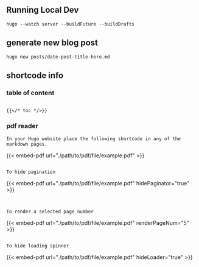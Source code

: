 ## Running Local Dev

```
hugo --watch server --buildFuture --buildDrafts
```

## generate new blog post

```
hugo new posts/date-post-title-here.md
````

## shortcode info


### table of content
```

{{</* toc */>}}
```

### pdf reader

```
In your Hugo website place the following shortcode in any of the markdown pages.
```
{{< embed-pdf url="./path/to/pdf/file/example.pdf" >}}

```

To hide pagination
```
{{< embed-pdf url="./path/to/pdf/file/example.pdf" hidePaginator="true" >}}
```


To render a selected page number
```
{{< embed-pdf url="./path/to/pdf/file/example.pdf" renderPageNum="5" >}}
```

To hide loading spinner
```
{{< embed-pdf url="./path/to/pdf/file/example.pdf" hideLoader="true" >}}
```

```
